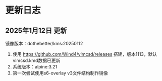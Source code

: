 # 更新日志

## 2025年1月12日 更新
镜像版本：dothebetter/kms:20250112
1. 使用 https://github.com/Wind4/vlmcsd/releases 搭建，版本1113，默认vlmcsd.kmd数据已更新
2. 系统版本：alpine:3.21
3. 第一次尝试使用s6-overlay v3文件结构制作镜像
